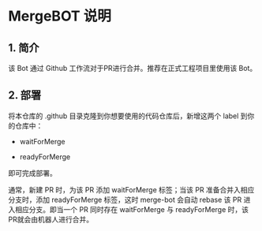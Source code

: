 # MergeBOT 说明

## 1. 简介

该 Bot 通过 Github 工作流对于PR进行合并。推荐在正式工程项目里使用该 Bot。

## 2. 部署

将本仓库的 .github 目录克隆到你想要使用的代码仓库后，新增这两个 label 到你的仓库中：

- waitForMerge

- readyForMerge

即可完成部署。

通常，新建 PR 时，为该 PR 添加 waitForMerge 标签；当该 PR 准备合并入相应分支时，添加 readyForMerge 标签，这时 merge-bot 会自动 rebase 该 PR 进入相应分支。即当一个 PR 同时存在 waitForMerge 与 readyForMerge 时，该PR就会由机器人进行合并。

  